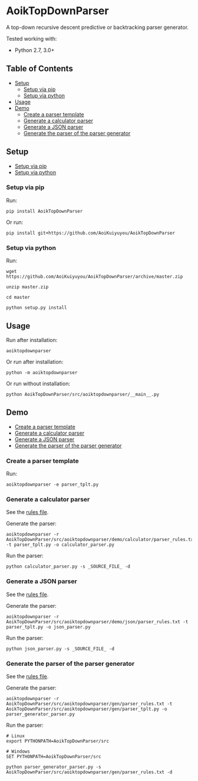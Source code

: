 # AoikTopDownParser
A top-down recursive descent predictive or backtracking parser generator.

Tested working with:
- Python 2.7, 3.0+

## Table of Contents
- [Setup](#setup)
  - [Setup via pip](#setup-via-pip)
  - [Setup via python](#setup-via-python)
- [Usage](#usage)
- [Demo](#demo)
  - [Create a parser template](#create-a-parser-template)
  - [Generate a calculator parser](#generate-a-calculator-parser)
  - [Generate a JSON parser](#generate-a-json-parser)
  - [Generate the parser of the parser generator](#generate-the-parser-of-the-parser-generator)

## Setup
- [Setup via pip](#setup-via-pip)
- [Setup via python](#setup-via-python)

### Setup via pip
Run:
```
pip install AoikTopDownParser
```
Or run:
```
pip install git+https://github.com/AoiKuiyuyou/AoikTopDownParser
```

### Setup via python
Run:
```
wget https://github.com/AoiKuiyuyou/AoikTopDownParser/archive/master.zip

unzip master.zip

cd master

python setup.py install
```

## Usage
Run after installation:
```
aoiktopdownparser
```
Or run after installation:
```
python -m aoiktopdownparser
```
Or run without installation:
```
python AoikTopDownParser/src/aoiktopdownparser/__main__.py
```

## Demo
- [Create a parser template](#create-a-parser-template)
- [Generate a calculator parser](#generate-a-calculator-parser)
- [Generate a JSON parser](#generate-a-json-parser)
- [Generate the parser of the parser generator](#generate-the-parser-of-the-parser-generator)

### Create a parser template
Run:
```
aoiktopdownparser -e parser_tplt.py
```

### Generate a calculator parser
See the [rules file](/src/aoiktopdownparser/demo/calculator/parser_rules.txt).

Generate the parser:
```
aoiktopdownparser -r AoikTopDownParser/src/aoiktopdownparser/demo/calculator/parser_rules.txt -t parser_tplt.py -o calculator_parser.py
```

Run the parser:
```
python calculator_parser.py -s _SOURCE_FILE_ -d
```

### Generate a JSON parser
See the [rules file](/src/aoiktopdownparser/demo/json/parser_rules.txt).

Generate the parser:
```
aoiktopdownparser -r AoikTopDownParser/src/aoiktopdownparser/demo/json/parser_rules.txt -t parser_tplt.py -o json_parser.py
```

Run the parser:
```
python json_parser.py -s _SOURCE_FILE_ -d
```

### Generate the parser of the parser generator
See the [rules file](/src/aoiktopdownparser/gen/parser_rules.txt).

Generate the parser:
```
aoiktopdownparser -r AoikTopDownParser/src/aoiktopdownparser/gen/parser_rules.txt -t AoikTopDownParser/src/aoiktopdownparser/gen/parser_tplt.py -o parser_generator_parser.py
```

Run the parser:
```
# Linux
export PYTHONPATH=AoikTopDownParser/src

# Windows
SET PYTHONPATH=AoikTopDownParser/src

python parser_generator_parser.py -s AoikTopDownParser/src/aoiktopdownparser/gen/parser_rules.txt -d
```
